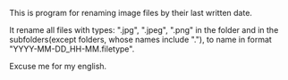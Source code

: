 This is program for renaming image files by their last written date.

It rename all files with types: ".jpg", ".jpeg", ".png" in the folder and in the subfolders(except folders, whose names include "."), to name in format "YYYY-MM-DD_HH-MM.filetype".

Excuse me for my english.